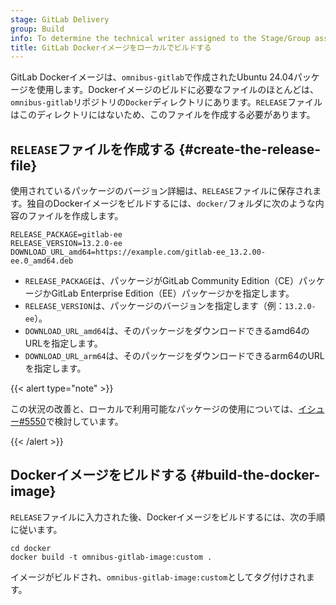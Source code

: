 ```yaml
---
stage: GitLab Delivery
group: Build
info: To determine the technical writer assigned to the Stage/Group associated with this page, see https://handbook.gitlab.com/handbook/product/ux/technical-writing/#assignments
title: GitLab Dockerイメージをローカルでビルドする
---
```


GitLab Dockerイメージは、`omnibus-gitlab`で作成されたUbuntu 24.04パッケージを使用します。Dockerイメージのビルドに必要なファイルのほとんどは、`omnibus-gitlab`リポジトリの`Docker`ディレクトリにあります。`RELEASE`ファイルはこのディレクトリにはないため、このファイルを作成する必要があります。

## `RELEASE`ファイルを作成する {#create-the-release-file}

使用されているパッケージのバージョン詳細は、`RELEASE`ファイルに保存されます。独自のDockerイメージをビルドするには、`docker/`フォルダに次のような内容のファイルを作成します。

```plaintext
RELEASE_PACKAGE=gitlab-ee
RELEASE_VERSION=13.2.0-ee
DOWNLOAD_URL_amd64=https://example.com/gitlab-ee_13.2.00-ee.0_amd64.deb
```

- `RELEASE_PACKAGE`は、パッケージがGitLab Community Edition（CE）パッケージかGitLab Enterprise Edition（EE）パッケージかを指定します。
- `RELEASE_VERSION`は、パッケージのバージョンを指定します（例：`13.2.0-ee`）。
- `DOWNLOAD_URL_amd64`は、そのパッケージをダウンロードできるamd64のURLを指定します。
- `DOWNLOAD_URL_arm64`は、そのパッケージをダウンロードできるarm64のURLを指定します。

{{< alert type="note" >}}

この状況の改善と、ローカルで利用可能なパッケージの使用については、[イシュー#5550](https://gitlab.com/gitlab-org/omnibus-gitlab/-/issues/5550)で検討しています。

{{< /alert >}}

## Dockerイメージをビルドする {#build-the-docker-image}

`RELEASE`ファイルに入力された後、Dockerイメージをビルドするには、次の手順に従います。

```shell
cd docker
docker build -t omnibus-gitlab-image:custom .
```

イメージがビルドされ、`omnibus-gitlab-image:custom`としてタグ付けされます。
